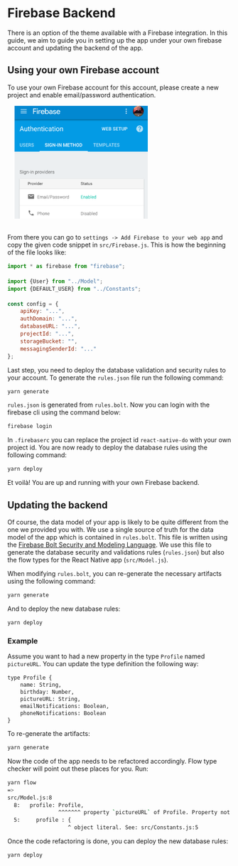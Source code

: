 # Firebase Backend

There is an option of the theme available with a Firebase integration.
In this guide, we aim to guide you in setting up the app under your own firebase account and updating the backend of the app.

## Using your own Firebase account

To use your own Firebase account for this account, please create a new project and enable email/password authentication.
<img src="images/firebase/enable-email-notifications.png" width="300" style="margin: 16px;" />

From there you can go to `settings -> Add Firebase to your web app` and copy the given code snippet in `src/Firebase.js`.
This is how the beginning of the file looks like:

```js
import * as firebase from "firebase";

import {User} from "../Model";
import {DEFAULT_USER} from "../Constants";

const config = {
    apiKey: "...",
    authDomain: "...",
    databaseURL: "...",
    projectId: "...",
    storageBucket: "",
    messagingSenderId: "..."
};
```

Last step, you need to deploy the database validation and security rules to your account.
To generate the `rules.json` file run the following command:

```bash
yarn generate
```

`rules.json` is generated from `rules.bolt`.
Now you can login with the firebase cli using the command below:

```bash
firebase login
```

In `.firebaserc` you can replace the project id `react-native-do` with your own project id.
You are now ready to deploy the database rules using the following command:

```bash
yarn deploy
```

Et voilà! You are up and running with your own Firebase backend.

## Updating the backend

Of course, the data model of your app is likely to be quite different from the one we provided you with.
We use a single source of truth for the data model of the app which is contained in `rules.bolt`.
This file is written using the [Firebase Bolt Security and Modeling Language](https://github.com/firebase/bolt/blob/master/docs/language.md).
We use this file to generate the database security and validations rules (`rules.json`) but also the flow types for the React Native app (`src/Model.js`).

When modifying `rules.bolt`, you can re-generate the necessary artifacts using the following command:

```bash
yarn generate
```

And to deploy the new database rules:

```bash
yarn deploy
```

### Example

Assume you want to had a new property in the type `Profile` named `pictureURL`.
You can update the type definition the following way:

```bolt
type Profile {
    name: String,
    birthday: Number,
    pictureURL: String,
    emailNotifications: Boolean,
    phoneNotifications: Boolean
}
```

To re-generate the artifacts:

```bash
yarn generate
```

Now the code of the app needs to be refactored accordingly.
Flow type checker will point out these places for you.
Run: 

```bash
yarn flow
=>
src/Model.js:8
  8:   profile: Profile,
                ^^^^^^^ property `pictureURL` of Profile. Property not found in
  5:     profile : {
                   ^ object literal. See: src/Constants.js:5

```

Once the code refactoring is done, you can deploy the new database rules:

```bash
yarn deploy
```